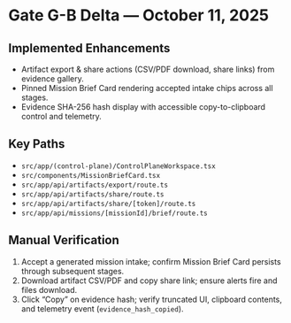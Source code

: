 # Gate G-B Delta — October 11, 2025

## Implemented Enhancements
- Artifact export & share actions (CSV/PDF download, share links) from evidence gallery.
- Pinned Mission Brief Card rendering accepted intake chips across all stages.
- Evidence SHA-256 hash display with accessible copy-to-clipboard control and telemetry.

## Key Paths
- `src/app/(control-plane)/ControlPlaneWorkspace.tsx`
- `src/components/MissionBriefCard.tsx`
- `src/app/api/artifacts/export/route.ts`
- `src/app/api/artifacts/share/route.ts`
- `src/app/api/artifacts/share/[token]/route.ts`
- `src/app/api/missions/[missionId]/brief/route.ts`

## Manual Verification
1. Accept a generated mission intake; confirm Mission Brief Card persists through subsequent stages.
2. Download artifact CSV/PDF and copy share link; ensure alerts fire and files download.
3. Click “Copy” on evidence hash; verify truncated UI, clipboard contents, and telemetry event (`evidence_hash_copied`).
